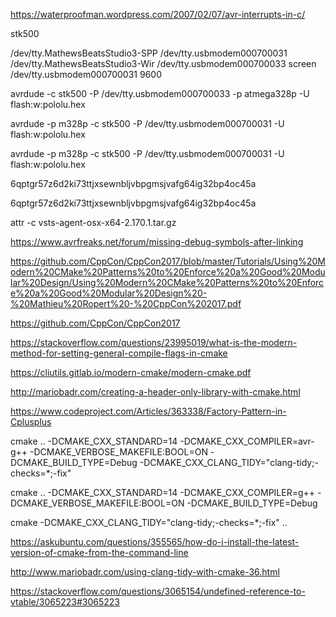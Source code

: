 https://waterproofman.wordpress.com/2007/02/07/avr-interrupts-in-c/

stk500

/dev/tty.MathewsBeatsStudio3-SPP	/dev/tty.usbmodem000700031
/dev/tty.MathewsBeatsStudio3-Wir	/dev/tty.usbmodem000700033
screen /dev/tty.usbmodem000700031 9600


avrdude -c stk500 -P /dev/tty.usbmodem000700033 -p atmega328p -U flash:w:pololu.hex

avrdude -p m328p -c stk500 -P /dev/tty.usbmodem000700031 -U flash:w:pololu.hex

avrdude -p m328p -c stk500 -P /dev/tty.usbmodem000700031 -U flash:w:pololu.hex

6qptgr57z6d2ki73ttjxsewnbljvbpgmsjvafg64ig32bp4oc45a

6qptgr57z6d2ki73ttjxsewnbljvbpgmsjvafg64ig32bp4oc45a

attr -c vsts-agent-osx-x64-2.170.1.tar.gz

https://www.avrfreaks.net/forum/missing-debug-symbols-after-linking

https://github.com/CppCon/CppCon2017/blob/master/Tutorials/Using%20Modern%20CMake%20Patterns%20to%20Enforce%20a%20Good%20Modular%20Design/Using%20Modern%20CMake%20Patterns%20to%20Enforce%20a%20Good%20Modular%20Design%20-%20Mathieu%20Ropert%20-%20CppCon%202017.pdf


https://github.com/CppCon/CppCon2017

https://stackoverflow.com/questions/23995019/what-is-the-modern-method-for-setting-general-compile-flags-in-cmake

https://cliutils.gitlab.io/modern-cmake/modern-cmake.pdf

http://mariobadr.com/creating-a-header-only-library-with-cmake.html

https://www.codeproject.com/Articles/363338/Factory-Pattern-in-Cplusplus


cmake .. -DCMAKE_CXX_STANDARD=14 -DCMAKE_CXX_COMPILER=avr-g++ -DCMAKE_VERBOSE_MAKEFILE:BOOL=ON -DCMAKE_BUILD_TYPE=Debug -DCMAKE_CXX_CLANG_TIDY="clang-tidy;-checks=*;-fix"

cmake .. -DCMAKE_CXX_STANDARD=14 -DCMAKE_CXX_COMPILER=g++ -DCMAKE_VERBOSE_MAKEFILE:BOOL=ON -DCMAKE_BUILD_TYPE=Debug


cmake -DCMAKE_CXX_CLANG_TIDY="clang-tidy;-checks=*;-fix" ..

https://askubuntu.com/questions/355565/how-do-i-install-the-latest-version-of-cmake-from-the-command-line

http://www.mariobadr.com/using-clang-tidy-with-cmake-36.html


https://stackoverflow.com/questions/3065154/undefined-reference-to-vtable/3065223#3065223

